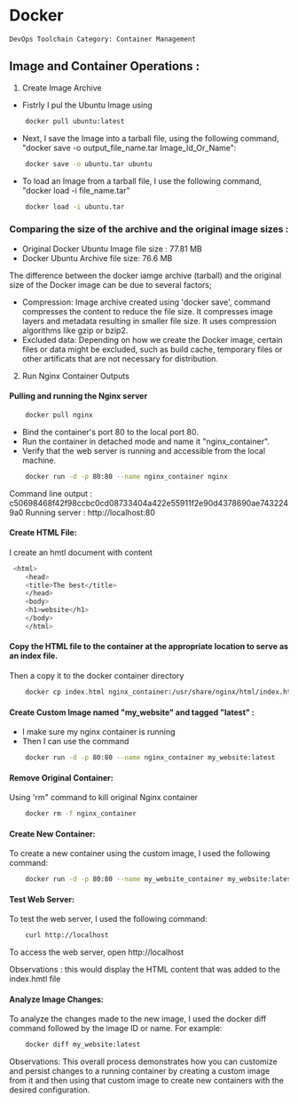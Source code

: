 # Docker

```
DevOps Toolchain Category: Container Management
```

## Image and Container Operations :

1. Create Image Archive

- Fistrly I pul the Ubuntu Image using

```sh
    docker pull ubuntu:latest
```

- Next, I save the Image into a tarball file, using the following command, "docker save -o output_file_name.tar Image_Id_Or_Name":

```sh
    docker save -o ubuntu.tar ubuntu
```

- To load an Image from a tarball file, I use the following command, "docker load -i file_name.tar"

```sh
    docker load -i ubuntu.tar
```

### Comparing the size of the archive and the original image sizes :

- Original Docker Ubuntu Image file size : 77.81 MB
- Docker Ubuntu Archive file size: 76.6 MB

The difference between the docker iamge archive (tarball) and the original size of the Docker image can be due to several factors;

- Compression: Image archive created using 'docker save', command compresses the content to reduce the file size. It compresses image layers and metadata resulting in smaller file size. It uses compression algorithms like gzip or bzip2.
- Excluded data: Depending on how we create the Docker image, certain files or data might be excluded, such as build cache, temporary files or other artificats that are not necessary for distribution.

2. Run Nginx Container Outputs

#### Pulling and running the Nginx server

```sh
    docker pull nginx
```

- Bind the container's port 80 to the local port 80.
- Run the container in detached mode and name it "nginx_container".
- Verify that the web server is running and accessible from the local machine.

```sh
    docker run -d -p 80:80 --name nginx_container nginx
```

Command line output : c50698468f42f98ccbc0cd08733404a422e55911f2e90d4378690ae7432249a0
Running server : http://localhost:80

#### Create HTML File:

I create an hmtl document with content

```sh
 <html>
    <head>
    <title>The best</title>
    </head>
    <body>
    <h1>website</h1>
    </body>
    </html>
```

#### Copy the HTML file to the container at the appropriate location to serve as an index file.

Then a copy it to the docker container directory

```sh
    docker cp index.html nginx_container:/usr/share/nginx/html/index.html
```

#### Create Custom Image named "my_website" and tagged "latest" :

- I make sure my nginx container is running
- Then I can use the command

```sh
    docker run -d -p 80:80 --name nginx_container my_website:latest
```

#### Remove Original Container:

Using 'rm" command to kill original Nginx container

```sh
    docker rm -f nginx_container
```

#### Create New Container:

To create a new container using the custom image, I used the following command:

```sh
    docker run -d -p 80:80 --name my_website_container my_website:latest
```

#### Test Web Server:

To test the web server, I used the following command:

```sh
    curl http://localhost
```

To access the web server, open http://localhost

Observations : this would display the HTML content that was added to the index.hmtl file

#### Analyze Image Changes:

To analyze the changes made to the new image, I used the docker diff command followed by the image ID or name. For example:

```sh
    docker diff my_website:latest
```

Observations: This overall process demonstrates how you can customize and persist changes to a running container by creating a custom image from it and then using that custom image to create new containers with the desired configuration.
